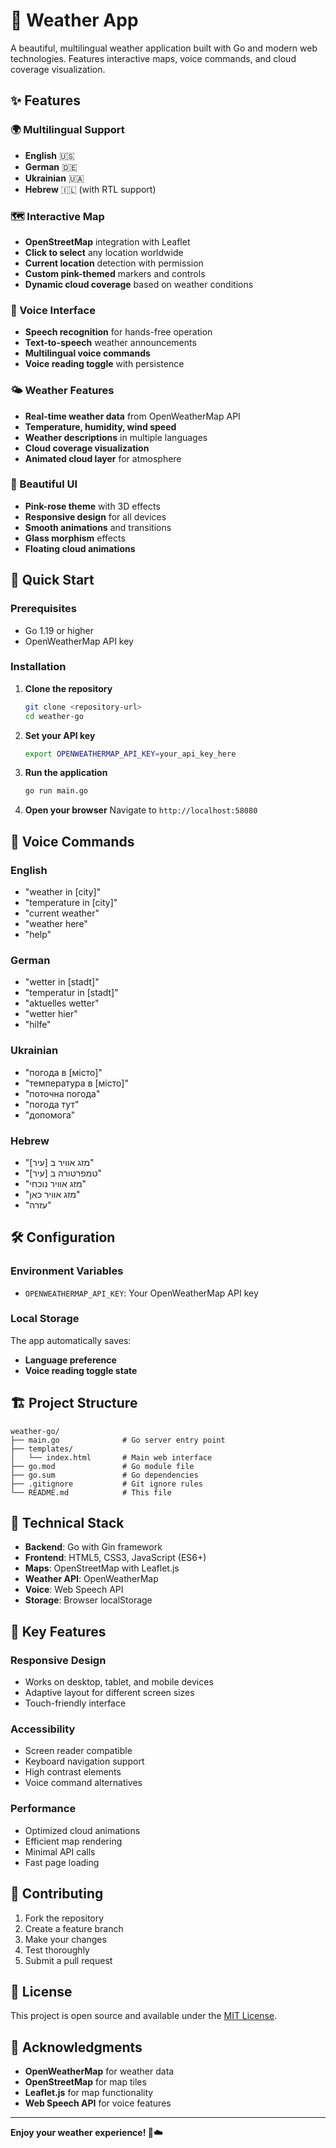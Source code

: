 # 🌸 Weather App

A beautiful, multilingual weather application built with Go and modern web technologies. Features interactive maps, voice commands, and cloud coverage visualization.

## ✨ Features

### 🌍 Multilingual Support
- **English** 🇺🇸
- **German** 🇩🇪  
- **Ukrainian** 🇺🇦
- **Hebrew** 🇮🇱 (with RTL support)

### 🗺️ Interactive Map
- **OpenStreetMap** integration with Leaflet
- **Click to select** any location worldwide
- **Current location** detection with permission
- **Custom pink-themed** markers and controls
- **Dynamic cloud coverage** based on weather conditions

### 🎤 Voice Interface
- **Speech recognition** for hands-free operation
- **Text-to-speech** weather announcements
- **Multilingual voice commands**
- **Voice reading toggle** with persistence

### 🌤️ Weather Features
- **Real-time weather data** from OpenWeatherMap API
- **Temperature, humidity, wind speed**
- **Weather descriptions** in multiple languages
- **Cloud coverage visualization**
- **Animated cloud layer** for atmosphere

### 🎨 Beautiful UI
- **Pink-rose theme** with 3D effects
- **Responsive design** for all devices
- **Smooth animations** and transitions
- **Glass morphism** effects
- **Floating cloud animations**

## 🚀 Quick Start

### Prerequisites
- Go 1.19 or higher
- OpenWeatherMap API key

### Installation

1. **Clone the repository**
   ```bash
   git clone <repository-url>
   cd weather-go
   ```

2. **Set your API key**
   ```bash
   export OPENWEATHERMAP_API_KEY=your_api_key_here
   ```

3. **Run the application**
   ```bash
   go run main.go
   ```

4. **Open your browser**
   Navigate to `http://localhost:58080`

## 🎤 Voice Commands

### English
- "weather in [city]"
- "temperature in [city]"
- "current weather"
- "weather here"
- "help"

### German
- "wetter in [stadt]"
- "temperatur in [stadt]"
- "aktuelles wetter"
- "wetter hier"
- "hilfe"

### Ukrainian
- "погода в [місто]"
- "температура в [місто]"
- "поточна погода"
- "погода тут"
- "допомога"

### Hebrew
- "מזג אוויר ב [עיר]"
- "טמפרטורה ב [עיר]"
- "מזג אוויר נוכחי"
- "מזג אוויר כאן"
- "עזרה"

## 🛠️ Configuration

### Environment Variables
- `OPENWEATHERMAP_API_KEY`: Your OpenWeatherMap API key

### Local Storage
The app automatically saves:
- **Language preference**
- **Voice reading toggle state**

## 🏗️ Project Structure

```
weather-go/
├── main.go              # Go server entry point
├── templates/
│   └── index.html       # Main web interface
├── go.mod               # Go module file
├── go.sum               # Go dependencies
├── .gitignore           # Git ignore rules
└── README.md            # This file
```

## 🔧 Technical Stack

- **Backend**: Go with Gin framework
- **Frontend**: HTML5, CSS3, JavaScript (ES6+)
- **Maps**: OpenStreetMap with Leaflet.js
- **Weather API**: OpenWeatherMap
- **Voice**: Web Speech API
- **Storage**: Browser localStorage

## 🌟 Key Features

### Responsive Design
- Works on desktop, tablet, and mobile devices
- Adaptive layout for different screen sizes
- Touch-friendly interface

### Accessibility
- Screen reader compatible
- Keyboard navigation support
- High contrast elements
- Voice command alternatives

### Performance
- Optimized cloud animations
- Efficient map rendering
- Minimal API calls
- Fast page loading

## 🤝 Contributing

1. Fork the repository
2. Create a feature branch
3. Make your changes
4. Test thoroughly
5. Submit a pull request

## 📝 License

This project is open source and available under the [MIT License](LICENSE).

## 🙏 Acknowledgments

- **OpenWeatherMap** for weather data
- **OpenStreetMap** for map tiles
- **Leaflet.js** for map functionality
- **Web Speech API** for voice features

---

**Enjoy your weather experience! 🌸☁️** 